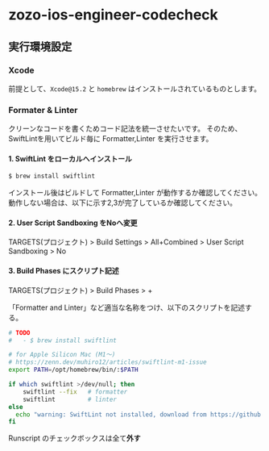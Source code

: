 # zozo-ios-engineer-codecheck


## 実行環境設定

### Xcode

前提として、`Xcode@15.2` と `homebrew` はインストールされているものとします。


### Formater & Linter

クリーンなコードを書くためコード記法を統一させたいです。
そのため、SwiftLintを用いてビルド毎に Formatter,Linter を実行させます。


#### 1. SwiftLint をローカルへインストール


```.bash
$ brew install swiftlint
```

インストール後はビルドして Formatter,Linter が動作するか確認してください。
動作しない場合は、以下に示す2,3が完了しているか確認してください。


#### 2. User Script Sandboxing をNoへ変更

TARGETS(プロジェクト) > Build Settings > All+Combined > User Script Sandboxing > No


#### 3. Build Phases にスクリプト記述

TARGETS(プロジェクト) > Build Phases > +

「Formatter and Linter」など適当な名称をつけ、以下のスクリプトを記述する。

```.sh
# TODO
#   - $ brew install swiftlint

# for Apple Silicon Mac (M1〜)
# https://zenn.dev/muhiro12/articles/swiftlint-m1-issue
export PATH=/opt/homebrew/bin/:$PATH

if which swiftlint >/dev/null; then
    swiftlint --fix   # formatter
    swiftlint         # linter
else
  echo "warning: SwiftLint not installed, download from https://github.com/realm/SwiftLint"
fi

```

Runscript のチェックボックスは全て**外す**
